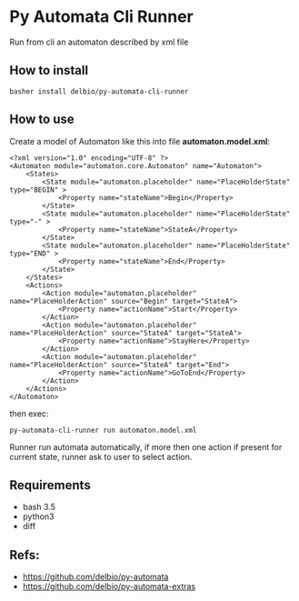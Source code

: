 # Py Automata Cli Runner

Run from cli an automaton described by xml file

## How to install

```
basher install delbio/py-automata-cli-runner
```

## How to use

Create a model of Automaton like this into file **automaton.model.xml**:

```
<?xml version="1.0" encoding="UTF-8" ?>
<Automaton module="automaton.core.Automaton" name="Automaton">
    <States>
        <State module="automaton.placeholder" name="PlaceHolderState" type="BEGIN" >
            <Property name="stateName">Begin</Property>
        </State>
        <State module="automaton.placeholder" name="PlaceHolderState" type="-" >
            <Property name="stateName">StateA</Property>
        </State>
        <State module="automaton.placeholder" name="PlaceHolderState" type="END" >
            <Property name="stateName">End</Property>
        </State>
    </States>
    <Actions>
        <Action module="automaton.placeholder" name="PlaceHolderAction" source="Begin" target="StateA">
            <Property name="actionName">Start</Property>
        </Action>
        <Action module="automaton.placeholder" name="PlaceHolderAction" source="StateA" target="StateA">
            <Property name="actionName">StayHere</Property>
        </Action>
        <Action module="automaton.placeholder" name="PlaceHolderAction" source="StateA" target="End">
            <Property name="actionName">GoToEnd</Property>
        </Action>
    </Actions>
</Automaton>
```

then exec:

```
py-automata-cli-runner run automaton.model.xml
```

Runner run automata automatically, if more then one action if present for current state, runner ask to user to select action.

## Requirements

- bash 3.5
- python3
- diff

## Refs:

- https://github.com/delbio/py-automata
- https://github.com/delbio/py-automata-extras
